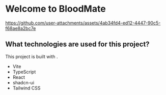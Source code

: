 # Welcome to BloodMate




https://github.com/user-attachments/assets/4ab34fd4-ed12-4447-90c5-f68ae8a2bc7e


## What technologies are used for this project?

This project is built with .

- Vite
- TypeScript
- React
- shadcn-ui
- Tailwind CSS

